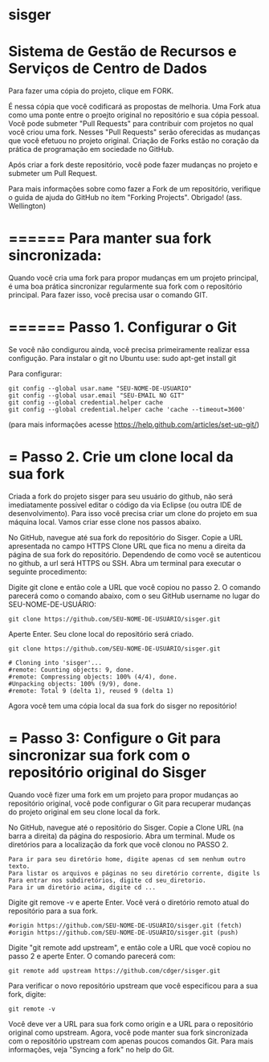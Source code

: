 sisger
======
Sistema de Gestão de Recursos e Serviços de Centro de Dados
======
Para fazer uma cópia do projeto, clique em FORK.

É nessa cópia que você codificará as propostas de melhoria. Uma Fork atua como uma ponte entre o proejto original no repositório e sua cópia pessoal. Você pode submeter "Pull Requests" para contribuir com projetos no qual você criou uma fork. Nesses "Pull Requests" serão oferecidas as mudanças que você efetuou no projeto original. Criação de Forks estão no coração da prática de programação em sociedade no GitHub.

Após criar a fork deste repositório, você pode fazer mudanças no projeto e submeter um Pull Request.

Para mais informações sobre como fazer a Fork de um repositório, verifique o guida de ajuda do GitHub no ítem "Forking Projects".  Obrigado! (ass. Wellington)


======
Para manter sua fork sincronizada:
======

Quando você cria uma fork para propor mudanças em um projeto principal, é uma boa prática sincronizar regularmente sua fork com o repositório principal. Para fazer isso, você precisa usar o comando GIT. 


======
Passo 1. Configurar o Git
======


  Se você não condigurou ainda, você precisa primeiramente realizar essa configução. 
  Para instalar o git no Ubuntu use:
    sudo apt-get install git
  
  Para configurar:
  
  
    git config --global usar.name "SEU-NOME-DE-USUARIO"
    git config --global usar.email "SEU-EMAIL NO GIT"
    git config --global credential.helper cache
    git config --global credential.helper cache 'cache --timeout=3600'
  (para mais informações acesse https://help.github.com/articles/set-up-git/)


=
Passo 2. Crie um clone local da sua fork
=

  Criada a fork do projeto sisger para seu usuário do github, não será imediatamente possível editar o código da via Eclipse (ou outra IDE de desenvolvimento). Para isso você precisa criar um clone do projeto em sua máquina local. Vamos criar esse clone nos passos abaixo. 
  
  No GitHub, navegue até sua fork do repositório do Sisger. 
  Copie a URL apresentada no campo HTTPS Clone URL  que fica no menu a direita da página de sua fork do repositório.       Dependendo de como você se autenticou no github, a url será HTTPS ou SSH. Abra um terminal para executar o seguinte      procedimento: 

  Digite git clone e então cole a URL que você copiou no passo 2. O comando parecerá como o comando abaixo, com o seu      GitHub username no lugar do SEU-NOME-DE-USUÁRIO:

    git clone https://github.com/SEU-NOME-DE-USUÁRIO/sisger.git
  
  Aperte Enter. Seu clone local do repositório será criado. 

    git clone https://github.com/SEU-NOME-DE-USUÁRIO/sisger.git
  
    # Cloning into 'sisger'...
    #remote: Counting objects: 9, done.
    #remote: Compressing objects: 100% (4/4), done.
    #Unpacking objects: 100% (9/9), done.
    #remote: Total 9 (delta 1), reused 9 (delta 1)

Agora você tem uma cópia local da sua fork do sisger no repositório!

=
Passo 3: Configure o Git para sincronizar sua fork com o repositório original do Sisger
=

  Quando você fizer uma fork em um projeto para propor mudanças ao repositório original, você pode configurar o Git para   recuperar mudanças do projeto original em seu clone local da fork. 

  No GitHub, navegue até o repositório do Sisger.
  Copie a Clone URL (na barra a direita) da página do resposiorio.
  Abra um terminal.
  Mude os diretórios para a localização da fork que você clonou no PASSO 2.
    
    Para ir para seu diretório home, digite apenas cd sem nenhum outro texto.
    Para listar os arquivos e páginas no seu diretório corrente, digite ls
    Para entrar nos subdiretórios, digite cd seu_diretorio.
    Para ir um diretório acima, digite cd ...
        
  Digite git remove -v e aperte Enter. Você verá o diretório remoto atual do repositório para a sua fork.
    
    #origin	https://github.com/SEU-NOME-DE-USUÁRIO/sisger.git (fetch)
    #origin	https://github.com/SEU-NOME-DE-USUÁRIO/sisger.git (push)

  Digite "git remote add upstream", e então cole a URL que você copiou no passo 2 e aperte Enter. 
  O comando parecerá com:

    git remote add upstream https://github.com/cdger/sisger.git

  Para verificar o novo repositório upstream que você especificou para a sua fork, digite:
  
    git remote -v 
    
  Você deve ver a URL para sua fork como origin e a URL para o repositório original como upstream. Agora, você pode manter sua fork sincronizada com o repositório upstream com apenas poucos comandos Git. Para mais informações, veja "Syncing a fork" no help do Git. 
  
